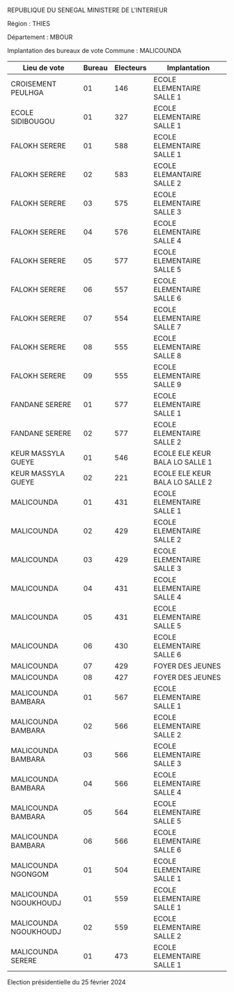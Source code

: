 REPUBLIQUE DU SENEGAL MINISTERE DE L'INTERIEUR

Région : THIES

Département : MBOUR

Implantation des bureaux de vote Commune : MALICOUNDA

| Lieu de vote | Bureau | Electeurs | Implantation |
| - | - | - | - |
| CROISEMENT PEULHGA | 01 | 146 | ECOLE ELEMENTAIRE SALLE 1 |
| ECOLE SIDIBOUGOU | 01 | 327 | ECOLE ELEMENTAIRE SALLE 1 |
| FALOKH SERERE | 01 | 588 | ECOLE ELEMENTAIRE SALLE 1 |
| FALOKH SERERE | 02 | 583 | ECOLE ELEMANTAIRE SALLE 2 |
| FALOKH SERERE | 03 | 575 | ECOLE ELEMENTAIRE SALLE 3 |
| FALOKH SERERE | 04 | 576 | ECOLE ELEMENTAIRE SALLE 4 |
| FALOKH SERERE | 05 | 577 | ECOLE ELEMENTAIRE SALLE 5 |
| FALOKH SERERE | 06 | 557 | ECOLE ELEMENTAIRE SALLE 6 |
| FALOKH SERERE | 07 | 554 | ECOLE ELEMENTAIRE SALLE 7 |
| FALOKH SERERE | 08 | 555 | ECOLE ELEMENTAIRE SALLE 8 |
| FALOKH SERERE | 09 | 555 | ECOLE ELEMENTAIRE SALLE 9 |
| FANDANE SERERE | 01 | 577 | ECOLE ELEMENTAIRE SALLE 1 |
| FANDANE SERERE | 02 | 577 | ECOLE ELEMENTAIRE SALLE 2 |
| KEUR MASSYLA GUEYE | 01 | 546 | ECOLE ELE KEUR BALA LO SALLE 1 |
| KEUR MASSYLA GUEYE | 02 | 221 | ECOLE ELE KEUR BALA LO SALLE 2 |
| MALICOUNDA | 01 | 431 | ECOLE ELEMENTAIRE SALLE 1 |
| MALICOUNDA | 02 | 429 | ECOLE ELEMENTAIRE SALLE 2 |
| MALICOUNDA | 03 | 429 | ECOLE ELEMENTAIRE SALLE 3 |
| MALICOUNDA | 04 | 431 | ECOLE ELEMENTAIRE SALLE 4 |
| MALICOUNDA | 05 | 431 | ECOLE ELEMENTAIRE SALLE 5 |
| MALICOUNDA | 06 | 430 | ECOLE ELEMENTAIRE SALLE 6 |
| MALICOUNDA | 07 | 429 | FOYER DES JEUNES |
| MALICOUNDA | 08 | 427 | FOYER DES JEUNES |
| MALICOUNDA BAMBARA | 01 | 567 | ECOLE ELEMENTAIRE SALLE 1 |
| MALICOUNDA BAMBARA | 02 | 566 | ECOLE ELEMENTAIRE SALLE 2 |
| MALICOUNDA BAMBARA | 03 | 566 | ECOLE ELEMENTAIRE SALLE 3 |
| MALICOUNDA BAMBARA | 04 | 566 | ECOLE ELEMENTAIRE SALLE 4 |
| MALICOUNDA BAMBARA | 05 | 564 | ECOLE ELEMENTAIRE SALLE 5 |
| MALICOUNDA BAMBARA | 06 | 566 | ECOLE ELEMENTAIRE SALLE 6 |
| MALICOUNDA NGONGOM | 01 | 504 | ECOLE ELEMENTAIRE SALLE 1 |
| MALICOUNDA NGOUKHOUDJ | 01 | 559 | ECOLE ELEMENTAIRE SALLE 1 |
| MALICOUNDA NGOUKHOUDJ | 02 | 559 | ECOLE ELEMENTAIRE SALLE 2 |
| MALICOUNDA SERERE | 01 | 473 | ECOLE ELEMENTAIRE SALLE 1 |

<!-- PageNumber="7/30" -->

Election présidentielle du 25 février 2024

